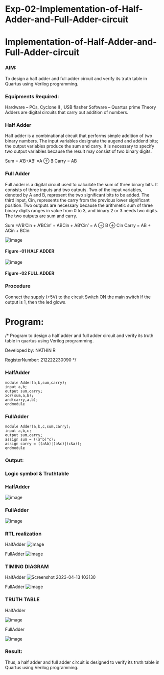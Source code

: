 # Exp-02-Implementation-of-Half-Adder-and-Full-Adder-circuit

# Implementation-of-Half-Adder-and-Full-Adder-circuit
### AIM:
To design a half adder and full adder circuit and verify its truth table in Quartus using Verilog programming.

### Equipments Required:
Hardware – PCs, Cyclone II , USB flasher
Software – Quartus prime
Theory
Adders are digital circuits that carry out addition of numbers.

### Half Adder
Half adder is a combinational circuit that performs simple addition of two binary numbers. The input variables designate the augend and addend bits; the output variables produce the sum and carry. It is necessary to specify two output variables because the result may consist of two binary digits.

Sum = A’B+AB’ =A ⊕ B Carry = AB

### Full Adder
Full adder is a digital circuit used to calculate the sum of three binary bits. It consists of three inputs and two outputs. Two of the input variables, denoted by A and B, represent the two significant bits to be added. The third input, Cin, represents the carry from the previous lower significant position. Two outputs are necessary because the arithmetic sum of three binary digits ranges in value from 0 to 3, and binary 2 or 3 needs two digits. The two outputs are sum and carry.

Sum =A’B’Cin + A’BCin’ + ABCin + AB’Cin’ = A ⊕ B ⊕ Cin Carry = AB + ACin + BCin

 ![image](https://user-images.githubusercontent.com/36288975/163552156-a13e5a56-c638-4110-97d9-8896907c8d25.png)

#### Figure -01 HALF ADDER 


![image](https://user-images.githubusercontent.com/36288975/163552057-b3547877-6d07-45b4-b7e0-bcfebfad9e1d.png)

#### Figure -02 FULL ADDER 

### Procedure

Connect the supply (+5V) to the circuit
Switch ON the main switch
If the output is 1, then the led glows.
### 
# Program:
/*
Program to design a half adder and full adder circuit and verify its truth table in quartus using Verilog programming.

Developed by: NATHIN R

RegisterNumber:  212222230090
*/
### HalfAdder
```
module Adder(a,b,sum,carry);
input a,b;
output sum,carry;
xor(sum,a,b);
and(carry,a,b);
endmodule
```
### FullAdder
```
module Adder(a,b,c,sum,carry);
input a,b,c;
output sum,carry;
assign sum = ((a^b)^c);
assign carry = ((a&b)|(b&c)|(c&a));
endmodule
```
### Output:
### Logic symbol & Truthtable
### HalfAdder
![image](https://user-images.githubusercontent.com/118679646/231659701-4fec01e4-b192-4ae8-a364-0bf75a228734.png)

### FullAdder
![image](https://user-images.githubusercontent.com/118679646/231660490-3ee991fc-c0dc-467c-9bae-7f350bb239b5.png)

### RTL realization
HalfAdder
![image](https://user-images.githubusercontent.com/118679646/231659061-372b4928-b03a-4aa0-938e-c049c8cb2fed.png)

FullAdder
![image](https://user-images.githubusercontent.com/118679646/231660255-c22db4bf-e4b9-4c3a-a901-a8e054faa7ec.png)

### TIMING DIAGRAM
HalfAdder
![Screenshot 2023-04-13 103130](https://user-images.githubusercontent.com/118679646/231659406-0e23da10-9826-4a1d-a85c-20deb4f901dd.png)

FullAdder
![image](https://user-images.githubusercontent.com/118679646/231661157-9328698f-d961-4cda-936d-fb655b87fe91.png)

### TRUTH TABLE 
HalfAdder

![image](https://user-images.githubusercontent.com/118679646/231659880-a7ecff4b-f4b9-4d7a-8036-93d069aac7a5.png)

FullAdder

![image](https://user-images.githubusercontent.com/118679646/231661597-2168af65-b84a-42a9-b052-35018d68b490.png)

### Result:
Thus, a half adder and full adder circuit is designed to verify its truth table in Quartus using Verilog programming.
